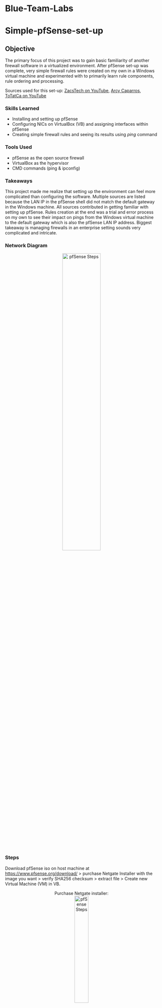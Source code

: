 # Blue-Team-Labs

# Simple-pfSense-set-up

## Objective
The primary focus of this project was to gain basic familiarity of another firewall software in a virtualized environment. After pfSense set-up was complete, very simple firewall rules were created on my own in a Windows virtual machine and experimented with to primarily learn rule components, rule ordering and processing.

Sources used for this set-up: [ZacsTech on YouTube](https://youtu.be/Y-Dj8lHmXy8?si=9pihJdVePQIq-tFn), [Arcy Caparros](https://arcy24.medium.com/setting-home-lab-via-pfsense-part-1-5dffd73d6871), [ToTatCa on YouTube](https://www.youtube.com/watch?v=phwrzv8KlUE&t=624s)

### Skills Learned
- Installing and setting up pfSense
- Configuring NICs on VirtualBox (VB) and assigning interfaces within pfSense
- Creating simple firewall rules and seeing its results using _ping_ command

### Tools Used
- pfSense as the open source firewall
- VirtualBox as the hypervisor 
- CMD commands (ping & ipconfig)

### Takeaways
This project made me realize that setting up the environment can feel more complicated than configuring the software. Multiple sources are listed because the LAN IP in the pfSense shell did not match the default gateway in the Windows machine. All sources contributed in getting familiar with setting up pfSense. Rules creation at the end was a trial and error process on my own to see their impact on pings from the Windows virtual machine to the default gateway which is also the pfSense LAN IP address. Biggest takeaway is managing firewalls in an enterprise setting sounds very complicated and intricate. 

### Network Diagram
<p align="center">
<img src="https://i.imgur.com/Y6Mm7av.png" height="50%" width="50%" alt="pfSense Steps"/>
<br />
  
### Steps

Download pfSense iso on host machine at https://www.pfsense.org/download/ > purchase Netgate Installer with the image you want > verify SHA256 checksum > extract file > Create new Virtual Machine (VM) in VB.
<p align="center">
Purchase Netgate installer: <br/>
<img src="https://i.imgur.com/hGZkg7E.png" height="30%" width="30%" alt="pfSense Steps"/>
<br />
Download selected iso image: <br/>
<img src="https://i.imgur.com/o9fltTc.png" height="40%" width="40%" alt="pfSense Steps"/>
<br />
Verify SHA256 checksum - checksum matches: <br/>
<img src="https://i.imgur.com/JjnG0So.png" height="70%" width="70%" alt="pfSense Steps"/>
<br />
Extract file: <br/>
<img src="https://i.imgur.com/7jKMCYC.png" height="60%" width="60%" alt="pfSense Steps"/>
<br />
Create new VM in VB: <br/>
<img src="https://i.imgur.com/JKCPtsB.png" height="40%" width="40%" alt="pfSense Steps"/>
<br />
<br />
  
Need to add a network adapter for firewall machine in VB, Tools > Network > Properties > Create new network named pfsense in NAT Networks > assign 192.168.50.0 and enable DHCP > Apply. 
<p align="center">
VB Tools > Network: <br/>
<img src="https://i.imgur.com/7ite07E.png" height="30%" width="30%" alt="pfSense Steps"/>
<br />
Create a new NAT network: <br/>
<img src="https://i.imgur.com/VcrYL2b.png" height="20%" width="20%" alt="pfSense Steps"/>
<br />
Assign an IP address and enable DHCP: <br/>
<img src="https://i.imgur.com/cYhM4mW.png" height="40%" width="40%" alt="pfSense Steps"/>
<br />
<br />
  
Firewall typically uses two interfaces, one for WAN and one for LAN. A type two hypervisor like VB only has one physical NIC card so this set-up will have a WAN private IP instead of a normal public IP. <br />
In the pfSense VM settings > Network > Adapter 1 = Bridged adapter > Adapter 2 = NAT Network created earlier > OK. <br />
Bridged adapter means the pfSense VM will obtain the same IP on the same network as the host machine
<p align="center">
pfSense VM adapter 1 & 2 configurations: <br/>
<img src="https://i.imgur.com/Kaum6mh.png" height="30%" width="30%" alt="pfSense Steps"/>
<br />
<br />

Install pfSense by starting the pfSense VM in VB > Accept terms & conditions > Install pfSense. 
<p align="center">
Install pfSense: <br/>
<img src="https://i.imgur.com/CXzW0CJ.png" height="40%" width="40%" alt="pfSense Steps"/>
<br />
<br />

Select and assign the WAN & LAN interfaces in pfSense. The WAN interface is the bridged adapter with the correspoding MAC address. LAN interface is the pfSense NAT network with the corresponding MAC address.
<p align="center">
WAN interface = le0 = network adapter 1 = bridged adapter. Leave network operation mode default: <br/>
<img src="https://i.imgur.com/fClSo4f.png" height="40%" width="40%" alt="pfSense Steps"/>
<br />
LAN interface = le1 = network adapter 2 = NAT network. pfSense has its own DHCP server so it is assigning it's own IP > leave network operation mode default: <br/>
<img src="https://i.imgur.com/GTx8hc0.png" height="40%" width="40%" alt="pfSense Steps"/>
<br />
Select version to install: <br/>
<img src="https://i.imgur.com/U33Jaum.png" height="30%" width="30%" alt="pfSense Steps"/>
<br />
Installation complete: <br/>
<img src="https://i.imgur.com/dJYHYvl.png" height="30%" width="30%" alt="pfSense Steps"/>
<br />
<br />

After pfSense installation is complete, the iso image needs to be removed from pfSense VM storage settings in order for the system to boot from the virtual disk where it was installed. If the iso image is not removed, pfSense will continue rebooting into its terms and conditions notice. Start the pfSense VM again after.
<p align="center">
Power off machine: <br/>
<img src="https://i.imgur.com/1LomB4i.png" height="30%" width="30%" alt="pfSense Steps"/>
<br />
Remove iso image in pfSense VM settings > storage: <br/>
<img src="https://i.imgur.com/ZQIwuSo.png" height="50%" width="50%" alt="pfSense Steps"/>
<br />
Result after removing iso image: <br/>
<img src="https://i.imgur.com/3tgflBz.png" height="20%" width="20%" alt="pfSense Steps"/>
<br />
Start pfSense VM > No if VLANs should be set up now > input correct WAN & LAN interfaces > confirm choices: <br/>
<img src="https://i.imgur.com/8sEkf1L.png" height="40%" width="40%" alt="pfSense Steps"/>
<br />
<br />

In a real-life environment, the default WAN IP address will likely be our public IP address. Assigning the same NAT network to another VM should result in it being in the same network as the pfSense machine (in theory). <br />
Confirm the IP addresses in the Windows VM by using command prompt. We want to see the Windows VM default gateway IP address to match the pfSense LAN IP address. 
<p align="center">
Assign NAT Network created earlier to the pfSense Windows machine: <br/>
<img src="https://i.imgur.com/YLG3gWj.png" height="30%" width="30%" alt="pfSense Steps"/>
<br />
Check IPv4 address in the Windows machine. IPv4 address automatically obtained is fine: <br/>
<img src="https://i.imgur.com/D4rbeld.png" height="30%" width="30%" alt="pfSense Steps"/>
<br />
Open CMD and input command "ipconfig". Default gateway IP address=192.168.1.1: <br/>
<img src="https://i.imgur.com/yzFbG7o.png" height="50%" width="50%" alt="pfSense Steps"/>
<br />
LAN IP address in pfSense shell matches Windows VM default gateway IP: <br/>
<img src="https://i.imgur.com/HEOoNxL.png" height="50%" width="50%" alt="pfSense Steps"/>
<br />
<br />

Default gateway IP address matching the LAN IP address in pfSense machine shell means that the pfSense GUI can likely be accessed by searching the gateway address in the Windows machine browser search bar. A warning will prompt as HTTP is the default protocol. 
<p align="center">
Warning prompt > Advaced > Continue to 192.168.1.1: <br/>
<img src="https://i.imgur.com/ewWbhLB.png" height="40%" width="40%" alt="pfSense Steps"/>
<br />
Now able to access the pfSense web interface: <br/>
<img src="https://i.imgur.com/eP9FQ81.png" height="40%" width="40%" alt="pfSense Steps"/>
<br />
<br />

Default credentials are "admin" & "pfsense". After signing in, a set-up wizard will occur. For the purposes of this project, majority of the configurations will be left default except for RFC1918 Networks configuration. <br /> 
Block RFC1918 Private Networks is checked by default but since the WAN network in this project is in a private address space (192.168.x.x), it needs to be unchecked. 
<p align="center">
pfSense set-up wizard: <br/>
<img src="https://i.imgur.com/GsMBnW9.png" height="40%" width="40%" alt="pfSense Steps"/>
<br />
In step 4 of the set-up wizard - uncheck "Block RFC1918 Private Networks": <br/>
<img src="https://i.imgur.com/RLhinEw.png" height="50%" width="50%" alt="pfSense Steps"/>
<br />
In step 5 of the set-up wizard - leave default (should be the gateway address): <br/>
<img src="https://i.imgur.com/9BBhzrO.png" height="40%" width="40%" alt="pfSense Steps"/>
<br />
In step 6 of the set-up wizard - set a different admin password: <br/>
<img src="https://i.imgur.com/84dUkdh.png" height="40%" width="40%" alt="pfSense Steps"/>
<br />
Reload configuration & Finish: <br/>
<img src="https://i.imgur.com/bvRtTS7.png" height="40%" width="40%" alt="pfSense Steps"/>
<br />
<img src="https://i.imgur.com/JdBEFiW.png" height="40%" width="40%" alt="pfSense Steps"/>
<br />
<br />

In the pfSense webgui homepage, WAN & LAN interfaces should match the addresses in the pfSense shell. 
<p align="center">
WAN & LAN addresses match: <br/>
<img src="https://i.imgur.com/5E7w7cG.png" height="40%" width="40%" alt="pfSense Steps"/>
<br />
<br />

pfSense provides many tools/3rd-party packages that you can install and use, including starting your own VPN server(s). Toolbar at the top > System > Package Manager > Available Packages > Search
<p align="center">
For example: Snort package (IDS/IPS): <br/>
<img src="https://i.imgur.com/UkYyy0w.png" height="40%" width="40%" alt="pfSense Steps"/>
<br />
<br />
  
Firewall rules can be created to block/allow traffic in or out of your environment. Toolbar at the top > Firewall > Rules. 
<p align="center">
Navigate to firewall rules: <br/>
<img src="https://i.imgur.com/bS6yaYg.png" height="10%" width="10%" alt="pfSense Steps"/>
<br />
Firewall rules landing page: <br/>
<img src="https://i.imgur.com/qlSfpeY.png" height="60%" width="60%" alt="pfSense Steps"/>
<br />
<br />

After basic set-up of pfSense, my goal was to create a few simple rules so pings from the Windows VM to the default gateway (pfSense shell LAN IP address) succeeds or fails. <br />
Rule #1 function: block any traffic from any source to the destination IP address of 192.168.1.1. When the rule is enabled, we should see pings fail. When the rule is disabled, we should see pings succeed. <br />
Rule #2 function: similar rule as rule #1 but instead allow any traffic from any source to the destination IP address of 192.168.1.1. 
<p align="center">
Pings to 192.168.1.1 from Windows VM succeed initially: <br/>
<img src="https://i.imgur.com/57rW1Xc.png" height="40%" width="40%" alt="pfSense Steps"/>
<br />
Firewall > Rules > LAN > either direction green Add button > rule set-up > Save: <br/>
<img src="https://i.imgur.com/I780ueD.png" height="40%" width="40%" alt="pfSense Steps"/>
<br />
After changes have been applied: <br/>
<img src="https://i.imgur.com/5fIzDah.png" height="60%" width="60%" alt="pfSense Steps"/>
<br />
Pings to 192.168.1.1 from Windows VM now fail with pfSense Wins block enabled: <br/>
<img src="https://i.imgur.com/YggSc8F.png" height="40%" width="40%" alt="pfSense Steps"/>
<br />
Disable the rule to verify pings succeed again: <br/>
<img src="https://i.imgur.com/YUPStWb.png" height="70%" width="70%" alt="pfSense Steps"/>
<br />
Pings succeed with the rule disabled: <br/>
<img src="https://i.imgur.com/BY7pcni.png" height="40%" width="40%" alt="pfSense Steps"/>
<br />
Re-enable the rule and apply changes: <br/>
<img src="https://i.imgur.com/2vuXk4A.png" height="50%" width="50%" alt="pfSense Steps"/>
<br />
<br />

Create rule #2 but the Action is "Pass" instead of Block with all other details the same > Apply changes. Rules are ordered from top-to-bottom so rules at the top overrule those below them. This is an oversimplification but the images and steps below illustrate the top-to-bottom order. <br/>
Allow rule is _above_ the Block rule so pings should succeed. If Allow rule is _below_ the Block rule, then the Block rule takes precedent with the pings failing.  
<p align="center">
Rule Action - Pass: <br/>
<img src="https://i.imgur.com/Wh83zrg.png" height="50%" width="50%" alt="pfSense Steps"/>
<br />
Two different rules: <br/>
<img src="https://i.imgur.com/wjstI6y.png" height="60%" width="60%" alt="pfSense Steps"/>
<br />
Successful pings: <br/>
<img src="https://i.imgur.com/u3uACgJ.png" height="40%" width="40%" alt="pfSense Steps"/>
<br />
Moving the allow rule below the block rule: <br/>
<img src="https://i.imgur.com/9zXzmUs.png" height="60%" width="60%" alt="pfSense Steps"/>
<br />
Pings failing: <br/>
<img src="https://i.imgur.com/cHWkJ4y.png" height="40%" width="40%" alt="pfSense Steps"/>
<br />

